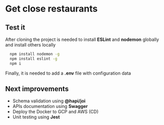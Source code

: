 # Get close restaurants

## Test it

After cloning the project is needed to install __ESLint__ and __nodemon__ globally and install others locally

```bash
  npm install nodemon -g
  npm install eslint -g
  npm i
```

Finally, it is needed to add a __.env__ file with configuration data

## Next improvements

- Schema validation using __@hapi/joi__
- APIs documentation using __Swagger__
- Deploy the Docker to GCP and AWS (CD)
- Unit testing using __Jest__
